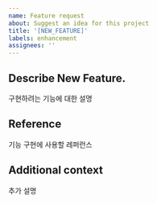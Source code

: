 ```yaml
---
name: Feature request
about: Suggest an idea for this project
title: '[NEW_FEATURE]'
labels: enhancement
assignees: ''
---
```


## Describe New Feature.

구현하려는 기능에 대한 설명

## Reference

기능 구현에 사용할 레퍼런스

## Additional context

추가 설명
